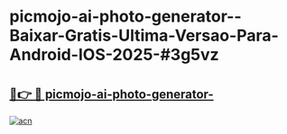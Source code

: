 # picmojo-ai-photo-generator--Baixar-Gratis-Ultima-Versao-Para-Android-IOS-2025-#3g5vz

# <h2><a href="https://ainizakaria.my?title=picmojo-ai-photo-generator-&ref=24M">🔗👉 🔴 picmojo-ai-photo-generator-</a></h2>

[![acn](https://github.com/user-attachments/assets/0f9c940e-d8b0-45ae-aac7-cd30a18b3e1c)](https://ainizakaria.my?title=picmojo-ai-photo-generator-&ref=24M)

